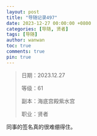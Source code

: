 ```yaml
---
layout: post
title: "导随记录497"
date: 2023-12-27 00:00:00 +0800
categories: [导随, 贤者]
tags: [导随]
author: wanwan
toc: true
comments: true
pin: true
---
```

> 日期：2023.12.27
>
> 等级：61
>
> 副本：海底宫殿紫水宫
>
> 职业：贤者

同事的签名真的很难绷得住。